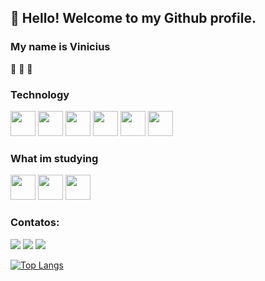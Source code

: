 
 ## 👋 Hello! Welcome to my Github profile.
 ### My name is Vinicius 

 🙈	🙉	🙊 
  
<!--
Here are some ideas to get you started:

- 🔭 I’m currently working on ... 
- 🌱 I’m currently learning ...
- 👯 I’m looking to collaborate on ... 
- 🤔 I’m looking for help with ...
- 💬 Ask me about ... 
- 📫 How to reach me: ...
- 😄 Pronouns: ...
- ⚡ Fun fact: ...
-->

 ### Technology
<div>
 <img src="https://cdn.jsdelivr.net/gh/devicons/devicon/icons/java/java-original.svg" width="40" height="40"/>
 <img src="https://cdn.jsdelivr.net/gh/devicons/devicon/icons/javascript/javascript-original.svg" width="40" height="40" />
 <img src="https://cdn.jsdelivr.net/gh/devicons/devicon/icons/git/git-original.svg" width="40" height="40"/>
 <img src="https://cdn.jsdelivr.net/gh/devicons/devicon/icons/css3/css3-original.svg"width="40" height="40" />
 <img src="https://cdn.jsdelivr.net/gh/devicons/devicon/icons/mysql/mysql-original-wordmark.svg" height="40" />
 <img src="https://cdn.jsdelivr.net/gh/devicons/devicon/icons/postgresql/postgresql-original-wordmark.svg" width="40" height="40" />
 

</div>

 ### What im studying
<div>
 <img src="https://cdn.jsdelivr.net/gh/devicons/devicon/icons/mongodb/mongodb-original-wordmark.svg" width="40" height="40" />
 <img src="https://cdn.jsdelivr.net/gh/devicons/devicon/icons/rails/rails-original-wordmark.svg" width="40" height="40"/>
 <img src="https://cdn.jsdelivr.net/gh/devicons/devicon/icons/spring/spring-original.svg"width="40" height="40" />
 </div>


### Contatos:
<div>
<a href="https://instagram.com/vini.cgs" target="_blank"><img src="https://img.shields.io/badge/-Instagram-%23E4405F?style=for-the-badge&logo=instagram&logoColor=white" target="_blank"></a>
<!-- <a href="https://www.twitch.tv/vkx0" target="_blank"><img src="https://img.shields.io/badge/Twitch-9146FF?style=for-the-badge&logo=twitch&logoColor=white" target="_blank"></a> -->
<a href = "mailto:viniciuscastrogs@gmail.com"><img src="https://img.shields.io/badge/Gmail-D14836?style=for-the-badge&logo=gmail&logoColor=white" target="_blank"></a>
<a href="https://www.linkedin.com/in/--vinicius--castro" target="_blank"><img src="https://img.shields.io/badge/-LinkedIn-%230077B5?style=for-the-badge&logo=linkedin&logoColor=white" target="_blank"></a>   
</div>

 [![Top Langs](https://github-readme-stats.vercel.app/api/top-langs/?username=vinicgs&theme=dark&show_icons=true)](https://github.com/vinicgs/github-readme-stats)
